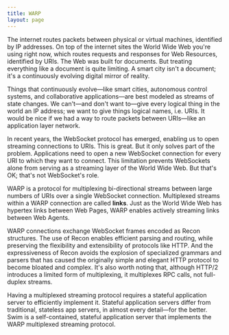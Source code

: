 ```yaml
---
title: WARP
layout: page
---
```


The internet routes packets between physical or virtual machines, identified by IP addresses. On top of the internet sites the World Wide Web you're using right now, which routes requests and responses for Web Resources, identified by URIs. The Web was built for documents. But treating everything like a document is quite limiting. A smart city isn't a document; it's a continuously evolving digital mirror of reality.

Things that continuously evolve—like smart cities, autonomous control systems, and collaborative applications—are best modeled as streams of state changes. We can't—and don't want to—give every logical thing in the world an IP address; we want to give things logical names, i.e. URIs. It would be nice if we had a way to route packets between URIs—like an application layer network.

In recent years, the WebSocket protocol has emerged, enabling us to open streaming connections to URIs. This is great. But it only solves part of the problem. Applications need to open a new WebSocket connection for every URI to which they want to connect. This limitation prevents WebSockets alone from serving as a streaming layer of the World Wide Web. But that's OK; that's not WebSocket's role.

WARP is a protocol for multiplexing bi-directional streams between large numbers of URIs over a single WebSocket connection. Multiplexed streams within a WARP connection are called **links**. Just as the World Wide Web has hypertex links between Web Pages, WARP enables actively streaming links between Web Agents.

WARP connections exchange WebSocket frames encoded as Recon structures. The use of Recon enables efficient parsing and routing, while preserving the flexibility and extensibility of protocols like HTTP. And the expressiveness of Recon avoids the explosion of specialized grammars and parsers that has caused the originally simple and elegant HTTP protocol to become bloated and complex. It's also worth noting that, although HTTP/2 introduces a limited form of multiplexing, it multiplexes RPC calls, not full-duplex streams.

Having a multiplexed streaming protocol requires a stateful application server to efficiently implement it. Stateful application servers differ from traditional, stateless app servers, in almost every detail—for the better. Swim is a self-contained, stateful application server that implements the WARP multiplexed streaming protocol.
